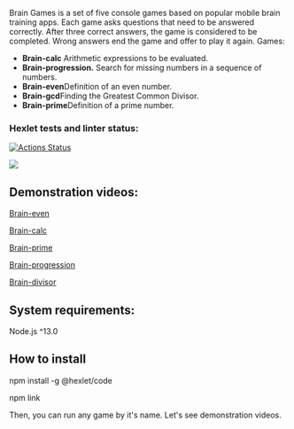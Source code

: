 Brain Games is a set of five console games based on popular mobile brain training apps. Each game asks questions that need to be answered correctly. After three correct answers, the game is considered to be completed. Wrong answers end the game and offer to play it again. Games:

- **Brain-calc** Arithmetic expressions to be evaluated.
- **Brain-progression.** Search for missing numbers in a sequence of numbers.
- **Brain-even**Definition of an even number.
- **Brain-gcd**Finding the Greatest Common Divisor.
- **Brain-prime**Definition of a prime number.

### Hexlet tests and linter status:
[![Actions Status](https://github.com/Cristikijian/frontend-project-lvl1/workflows/hexlet-check/badge.svg)](https://github.com/Cristikijian/frontend-project-lvl1/actions)

<a href="https://codeclimate.com/github/Cristikijian/frontend-project-lvl1/maintainability"><img src="https://api.codeclimate.com/v1/badges/e06b002b0bda062ade5e/maintainability" /></a>

## Demonstration videos:

<a href="https://asciinema.org/a/R8tA35pNfQIMx1AcvugFuYjb8">Brain-even</a>


<a href="https://asciinema.org/a/mKvXcwIFtsgMikauiQ4zZiJ1v">Brain-calc</a>


<a href="https://asciinema.org/a/9WL7cEAi2LVWJAQ6hkHLM7rDH">Brain-prime</a>


<a href="https://asciinema.org/a/V0Bjzi4K0vmHwFbfYFiJ45B8O">Brain-progression </a>


<a href="https://asciinema.org/a/CganToJ6pcgtUZNQWRQPZOZwn">Brain-divisor</a>


## System requirements:

Node.js ^13.0

## How to install
npm install -g @hexlet/code

npm link

Then, you can run any game by it's name. Let's see demonstration videos.